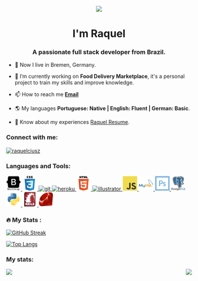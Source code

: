 <p align="center">
  <img src="https://capsule-render.vercel.app/api?text=Hey!🕹️&fontColor=000000&animation=fadeIn&type=waving&color=gradient&height=100"/>
</p>

<h1 align="center">I'm Raquel</h1>
<h3 align="center">A passionate full stack developer from Brazil.</h3>

- 📍 Now I live in Bremen, Germany.

- 🔭 I’m currently working on **Food Delivery Marketplace**, it's a personal project to train my skills and improve knowledge.

- 📫 How to reach me **[Email](raquel.ciusz@yahoo.com)**

- 🌎 My languages **Portuguese: Native | English: Fluent | German: Basic**.

- 📄 Know about my experiences [Raquel Resume](https://drive.google.com/file/d/1MuompIqd4xYDGxWfnArJVxtgpiuHMgyU/view?usp=sharing).

<h3 align="left">Connect with me:</h3>
<p align="left">
<a href="https://linkedin.com/in/raquelciusz" target="blank"><img align="center" src="https://raw.githubusercontent.com/rahuldkjain/github-profile-readme-generator/master/src/images/icons/Social/linked-in-alt.svg" alt="raquelciusz" height="30" width="40" /></a>
</p>

<h3 align="left">Languages and Tools:</h3>
<p align="left"> <a href="https://getbootstrap.com" target="_blank" rel="noreferrer"> <img src="https://raw.githubusercontent.com/devicons/devicon/master/icons/bootstrap/bootstrap-plain-wordmark.svg" alt="bootstrap" width="40" height="40"/> </a> <a href="https://www.w3schools.com/css/" target="_blank" rel="noreferrer"> <img src="https://raw.githubusercontent.com/devicons/devicon/master/icons/css3/css3-original-wordmark.svg" alt="css3" width="40" height="40"/> </a> <a href="https://git-scm.com/" target="_blank" rel="noreferrer"> <img src="https://www.vectorlogo.zone/logos/git-scm/git-scm-icon.svg" alt="git" width="40" height="40"/> </a> <a href="https://heroku.com" target="_blank" rel="noreferrer"> <img src="https://www.vectorlogo.zone/logos/heroku/heroku-icon.svg" alt="heroku" width="40" height="40"/> </a> <a href="https://www.w3.org/html/" target="_blank" rel="noreferrer"> <img src="https://raw.githubusercontent.com/devicons/devicon/master/icons/html5/html5-original-wordmark.svg" alt="html5" width="40" height="40"/> </a> <a href="https://www.adobe.com/in/products/illustrator.html" target="_blank" rel="noreferrer"> <img src="https://www.vectorlogo.zone/logos/adobe_illustrator/adobe_illustrator-icon.svg" alt="illustrator" width="40" height="40"/> </a> <a href="https://developer.mozilla.org/en-US/docs/Web/JavaScript" target="_blank" rel="noreferrer"> <img src="https://raw.githubusercontent.com/devicons/devicon/master/icons/javascript/javascript-original.svg" alt="javascript" width="40" height="40"/> </a> <a href="https://www.mysql.com/" target="_blank" rel="noreferrer"> <img src="https://raw.githubusercontent.com/devicons/devicon/master/icons/mysql/mysql-original-wordmark.svg" alt="mysql" width="40" height="40"/> </a> <a href="https://www.photoshop.com/en" target="_blank" rel="noreferrer"> <img src="https://raw.githubusercontent.com/devicons/devicon/master/icons/photoshop/photoshop-line.svg" alt="photoshop" width="40" height="40"/> </a> <a href="https://www.postgresql.org" target="_blank" rel="noreferrer"> <img src="https://raw.githubusercontent.com/devicons/devicon/master/icons/postgresql/postgresql-original-wordmark.svg" alt="postgresql" width="40" height="40"/> </a> <a href="https://www.python.org" target="_blank" rel="noreferrer"> <img src="https://raw.githubusercontent.com/devicons/devicon/master/icons/python/python-original.svg" alt="python" width="40" height="40"/> </a> <a href="https://rubyonrails.org" target="_blank" rel="noreferrer"> <img src="https://raw.githubusercontent.com/devicons/devicon/master/icons/rails/rails-original-wordmark.svg" alt="rails" width="40" height="40"/> </a> <a href="https://www.ruby-lang.org/en/" target="_blank" rel="noreferrer"> <img src="https://raw.githubusercontent.com/devicons/devicon/master/icons/ruby/ruby-original.svg" alt="ruby" width="40" height="40"/> </a> </p>

### :fire: My Stats :
[![GitHub Streak](http://github-readme-streak-stats.herokuapp.com?user=raquelciusz&theme=dark&mode=weekly)](https://git.io/streak-stats)

[![Top Langs](https://github-readme-stats.vercel.app/api/top-langs/?username=raquelciusz&layout=compact&theme=vision-friendly-dark)](https://github.com/anuraghazra/github-readme-stats)

<h3 align="left">My stats:</h3>
<div style="display: inline_block">
    <img height="164em" src="https://github-readme-stats.vercel.app/api?username=raquelciusz&count_private=true?&bg_color=3F3D56&text_color=FFFFFF&title_color=F5B324"></a> 	<img align="right"src="https://github-readme-stats.vercel.app/api/top-langs/?username=raquelciusz&layout=compact&bg_color=3F3D56&text_color=FFFFFF&title_color=F5B324"></a>
</div>
